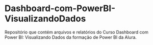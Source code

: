 # Dashboard-com-PowerBI-VisualizandoDados
Repositório que contém arquivos e relatórios do Curso Dashboard com Power BI: Visualizando Dados da formação de Power BI da Alura.
